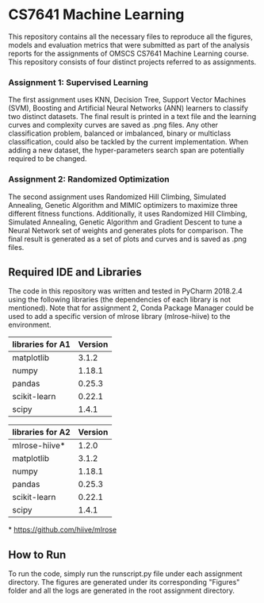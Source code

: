 # CS7641 Machine Learning
This repository contains all the necessary files to reproduce all the figures, models and evaluation metrics that were submitted as part of the analysis reports for the assignments of OMSCS CS7641 Machine Learning course.\
This repository consists of four distinct projects referred to as assignments. 

### Assignment 1: Supervised Learning
The first assignment uses KNN, Decision Tree, Support Vector Machines (SVM), Boosting and Artificial Neural Networks (ANN) learners to classify two distinct datasets. The final result is printed in a text file and the learning curves and complexity curves are saved as .png files. Any other classification problem, balanced or imbalanced, binary or multiclass classification, could also be tackled by the current implementation. When adding a new dataset, the hyper-parameters search span are potentially required to be changed.

### Assignment 2: Randomized Optimization
The second assignment uses Randomized Hill Climbing, Simulated Annealing, Genetic Algorithm and MIMIC optimizers to maximize three different fitness functions. Additionally, it uses Randomized Hill Climbing, Simulated Annealing, Genetic Algorithm and Gradient Descent to tune a Neural Network set of weights and generates plots for comparison. The final result is generated as a set of plots and curves and is saved as .png files.

## Required IDE and Libraries
The code in this repository was written and tested in PyCharm 2018.2.4 using the following libraries (the dependencies of each library is not mentioned). Note that for assignment 2, Conda Package Manager could be used to add a specific version of mlrose library (mlrose-hiive) to the environment. 

libraries for A1 | Version
--------------|------------
matplotlib | 3.1.2
numpy | 1.18.1
pandas | 0.25.3
scikit-learn | 0.22.1
scipy | 1.4.1

libraries for A2 | Version
--------------|------------
mlrose-hiive* | 1.2.0
matplotlib | 3.1.2
numpy | 1.18.1
pandas | 0.25.3
scikit-learn | 0.22.1
scipy | 1.4.1

\* https://github.com/hiive/mlrose

## How to Run
To run the code, simply run the runscript.py file under each assignment directory. The figures are generated under its corresponding  "Figures" folder and all the logs are generated in the root assignment directory.
